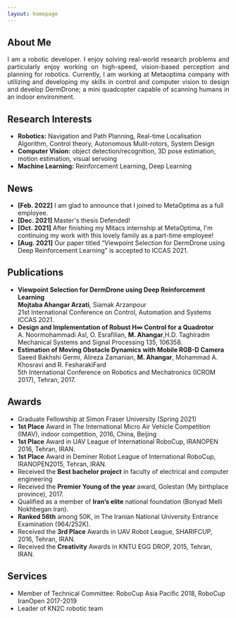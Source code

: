 ```yaml
---
layout: homepage
---
```


## About Me

<div style="text-align: justify"> I am a robotic developer. I enjoy solving real-world research problems and particularly enjoy working on high-speed, vision-based perception and planning for robotics. Currently, I am working at Metaoptima company with utilizing and developing my skills in control and computer vision to design and develop DermDrone; a mini quadcopter capable of scanning humans in an indoor environment.  </div>


## Research Interests

- **Robotics:** Navigation and Path Planning, Real-time Localisation Algorithm, Control theory, Autonomous Mulit-rotors, System Design
- **Computer Vision:** object detection/recognition, 3D pose estimation, motion estimation, visual servoing
- **Machine Learning:** Reinforcement Learning, Deep Learning

## News

- **[Feb. 2022]** I am glad to announce that I joined to MetaOptima as a full employee.
- **[Dec. 2021]** Master's thesis Defended!
- **[Oct. 2021]** After finishing my Mitacs internship at MetaOptima, I'm continuing my work with this lovely family as a part-time employee!
- **[Aug. 2021]** Our paper titled “Viewpoint Selection for DermDrone using Deep Reinforcement Learning” is accepted to ICCAS 2021.

## Publications

- **Viewpoint Selection for DermDrone using Deep Reinforcement Learning**
  <br>
  **Mojtaba Ahangar Arzati**, Siamak Arzanpour <br> 21st International Conference on Control, Automation and Systems ICCAS 2021.<br>
- **Design and Implementation of Robust H∞ Control for a Quadrotor**
  <br> A. Noormohammadi Asl, O. Esrafilian, **M. Ahangar**,H.D. Taghiradm <br> Mechanical Systems and Signal Processing 135, 106358.
- **Estimation of Moving Obstacle Dynamics with Mobile RGB-D Camera**
  <br> Saeed Bakhshi Germi, Alireza Zamanian, **M. Ahangar**, Mohammad A. Khosravi and R. FesharakiFard <br> 5th International Conference on Robotics and Mechatronics (ICROM 2017), Tehran, 2017. 

## Awards

- Graduate Fellowship at Simon Fraser University (Spring 2021)
- **1st Place** Award in The International Micro Air Vehicle Competition (IMAV), indoor competition, 2016, China, Beijing
- **1st Place** Award in UAV League of International RoboCup, IRANOPEN 2016, Tehran, IRAN.
- **1st Place** Award in Deminer Robot League of International RoboCup, IRANOPEN2015, Tehran, IRAN.
- Received the **Best bachelor project** in faculty of electrical and computer engineering
- Received the **Premier Young of the year** award, Golestan (My birthplace province), 2017.
- Qualified as a member of **Iran’s elite** national foundation (Bonyad Melli Nokhbegan Iran).
- **Ranked 56th** among 50K, in The Iranian National University Entrance Examination (964/252K).
- Received the **3rd Place** Awards in UAV Robot League, SHARIFCUP, 2016, Tehran, IRAN.
- Received the **Creativity** Awards in KNTU EGG DROP, 2015, Tehran, IRAN.

## Services

- Member of Technical Committee: RoboCup Asia Pacific 2018, RoboCup IranOpen 2017-2019
- Leader of KN2C robotic team
